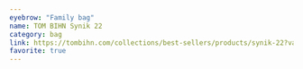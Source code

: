 ```yaml
---
eyebrow: "Family bag"
name: TOM BIHN Synik 22
category: bag
link: https://tombihn.com/collections/best-sellers/products/synik-22?variant=44784969253053
favorite: true
---
```

